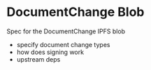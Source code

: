 # DocumentChange Blob

Spec for the DocumentChange IPFS blob

- specify document change types
- how does signing work
- upstream deps